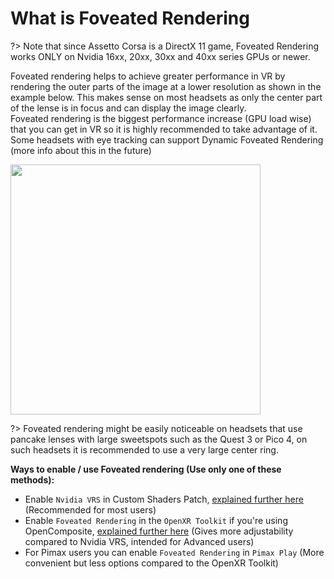 # What is Foveated Rendering

?> Note that since Assetto Corsa is a DirectX 11 game, Foveated Rendering works ONLY on Nvidia 16xx, 20xx, 30xx and 40xx series GPUs or newer. 

Foveated rendering helps to achieve greater performance in VR by rendering the outer parts of the image at a lower resolution as shown in the example below. This makes sense on most headsets as only the center part of the lense is in focus and can display the image clearly.  
Foveated rendering is the biggest performance increase (GPU load wise) that you can get in VR so it is highly recommended to take advantage of it.  
Some headsets with eye tracking can support Dynamic Foveated Rendering (more info about this in the future)  

<img src="https://github.com/user-attachments/assets/9a4c7415-2240-463d-8455-646f1ae8d1ff" width="400">   

?> Foveated rendering might be easily noticeable on headsets that use pancake lenses with large sweetspots such as the Quest 3 or Pico 4, on such headsets it is recommended to use a very large center ring.  

**Ways to enable / use Foveated rendering (Use only one of these methods):**  
- Enable `Nvidia VRS` in Custom Shaders Patch, [explained further here](/csp-settings?id=nvidia-vrs) (Recommended for most users)  
- Enable `Foveated Rendering` in the `OpenXR Toolkit` if you're using OpenComposite, [explained further here](/opencomposite-openxr-toolkit?id=recommended-settings-for-the-toolkit) (Gives more adjustability compared to Nvidia VRS, intended for Advanced users)  
- For Pimax users you can enable `Foveated Rendering` in `Pimax Play` (More convenient but less options compared to the OpenXR Toolkit)  
